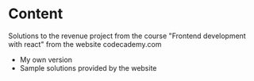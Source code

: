 # Content
Solutions to the revenue project from the course "Frontend development with react" from the website codecademy.com
* My own version
* Sample solutions provided by the website

